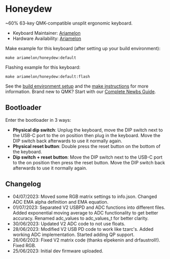 # Honeydew

~60% 63-key QMK-compatible unsplit ergonomic keyboard.

* Keyboard Maintainer: [Ariamelon](https://github.com/Ariamelon)
* Hardware Availability: [Ariamelon](https://github.com/Ariamelon/Honeydew/)

Make example for this keyboard (after setting up your build environment):

    make ariamelon/honeydew:default

Flashing example for this keyboard:

    make ariamelon/honeydew:default:flash

See the [build environment setup](https://docs.qmk.fm/#/getting_started_build_tools) and the [make instructions](https://docs.qmk.fm/#/getting_started_make_guide) for more information. Brand new to QMK? Start with our [Complete Newbs Guide](https://docs.qmk.fm/#/newbs).

## Bootloader

Enter the bootloader in 3 ways:

* **Physical dip switch**: Unplug the keyboard, move the DIP switch next to the USB-C port to the on position then plug in the keyboard. Move the DIP switch back afterwards to use it normally again.
* **Physical reset button**: Double press the reset button on the bottom of the keyboard.
* **Dip switch + reset button**: Move the DIP switch next to the USB-C port to the on position then press the reset button. Move the DIP switch back afterwards to use it normally again.

## Changelog
* 04/07/2023: Moved some RGB matrix settings to info.json. Changed ADC EMA alpha definition and EMA equation. 
* 01/07/2023: Separated V2 USBPD and ADC functions into different files. Added exponential moving average to ADC functionality to get better accuracy. Renamed adc_values to adc_values_t for better clarity.
* 30/06/2023: Updated V2 ADC code to not use floats.
* 28/06/2023: Modified V2 USB PD code to work like tzarc's. Added working ADC implementation. Started adding QP support.
* 26/06/2023: Fixed V2 matrix code (thanks elpekenin and drfaustroll!). Fixed RGB.
* 25/06/2023: Initial dev firmware uploaded.
